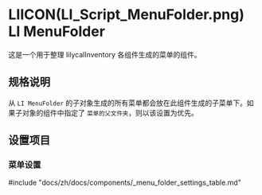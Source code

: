 # LIICON(LI_Script_MenuFolder.png) LI MenuFolder

这是一个用于整理 lilycalInventory 各组件生成的菜单的组件。

## 规格说明

从 `LI MenuFolder` 的子对象生成的所有菜单都会放在此组件生成的子菜单下。如果子对象的组件中指定了 `菜单的父文件夹`，则以该设置为优先。

## 设置项目

### 菜单设置

#include "docs/zh/docs/components/_menu_folder_settings_table.md" 